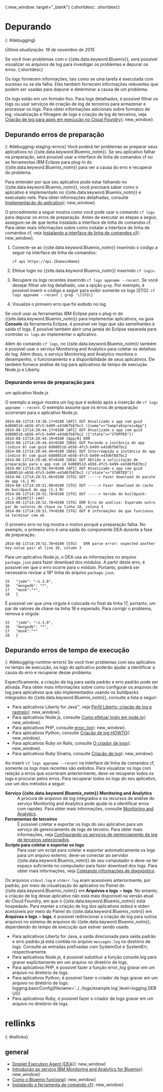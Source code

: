 {:new_window: target="_blank"}
{:shortdesc: .shortdesc}

# Depurando
{: #debugging}

*Última atualização: 19 de novembro de 2015*

Se você tiver problemas com o {{site.data.keyword.Bluemix}},
será possível visualizar os arquivos de log para investigar os problemas e depurar os
erros. 
{:shortdesc}

Os logs fornecem informações, tais como se uma tarefa
é executada com sucesso ou se ela falha. Eles também fornecem informações
relevantes que podem ser usadas para depurar e determinar a causa de um
problema.

Os logs estão em um formato fixo. Para logs detalhados,
é possível filtrar os logs ou usar serviços de criação de log de terceiros para armazenar e
processar os logs. Para obter informações adicionais sobre formatos de log, visualização
e filtragem de logs e criação de log de terceiros, veja [Criação de log para apps em execução no Cloud Foundry](../manageapps/monitoringandlogging.html#logging_for_bluemix_apps){: new_window}.


## Depurando erros de preparação
{: #debugging-staging-errors}
Você poderá ter problemas ao preparar seus aplicativos
no {{site.data.keyword.Bluemix_notm}}. Se seu aplicativo falhar na preparação, será possível usar a interface de linha de comandos cf
ou as ferramentas IBM Eclipse para plug-in do {{site.data.keyword.Bluemix_notm}}
para ver a causa do erro e recuperar do problema.

Para entender por que seu aplicativo pode estar falhando no {{site.data.keyword.Bluemix_notm}},
você precisará saber como o aplicativo é implementado no {{site.data.keyword.Bluemix_notm}} e
executado nele. Para obter informações detalhadas, consulte [Implementação do
aplicativo](../manageapps/deployingapps.html#appdeploy){: new_window}.

O procedimento a seguir mostra como você pode usar o comando `cf
logs` para depurar os erros de preparação. Antes de
executar as etapas a seguir, assegure-se de que tenha instalado a
interface de linha de comandos cf. Para obter mais informações sobre como instalar a interface de linha de comandos cf, veja [Instalando a interface de linha de comandos cf](../starters/install_cli.html){: new_window}.

  1. Conecte-se ao {{site.data.keyword.Bluemix_notm}}
inserindo o código a seguir na interface de linha de comandos:
     ```
	 cf api https://api.{DomainName}
	 ```
	 
  2. Efetue login no {{site.data.keyword.Bluemix_notm}}
inserindo `cf login`.
  
  3. Recupere os logs recentes inserindo `cf logs appname --recent`. Se você desejar filtrar
um log detalhado, use a opção `grep`. Por exemplo, é possível inserir o código a seguir para exibir
somente os logs [STG]:
    ```
	cf logs appname --recent | grep '\[STG\]'
	```
  4. Visualize o primeiro erro que foi exibido no log.
  
Se você usar as ferramentas IBM Eclipse para o plug-in do {{site.data.keyword.Bluemix_notm}} para implementar aplicativos, na guia **Console** da ferramenta Eclipse, é possível ver logs que são semelhantes à saída cf logs. É possível também abrir uma janela do Eclipse separada para controlar `os logs` ao implementar o aplicativo.

Além do comando `cf logs`, no {{site.data.keyword.Bluemix_notm}} também é possível usar o serviço Monitoring and
Analytics para coletar os detalhes do log. Além disso, o serviço Monitoring and Analytics
monitora o desempenho, o funcionamento e a disponibilidade de seus aplicativos. Ele também fornece análise de log para aplicativos de tempo de execução Node.js
e Liberty.  

### Depurando erros de preparação para
um aplicativo Node.js

O exemplo a seguir mostra um log que é exibido após a inserção de `cf logs appname --recent`. O exemplo
assume que os erros de preparação ocorreram para o aplicativo Node.js:
```
2014-08-11T14:19:36.17+0100 [API] OUT Atualizado o app com guid 6d80051d-eb56-4fc5-b499-e43d6fb87bc2 ({name"=>"SampleExpressApp"}
2014-08-11T14:20:44.17+0100 [API] OUT Atualizado o app com guid 6d80051d-eb56-4fc5-b499-e43d6fb87bc2 ({"state"=>"STOPPED"})
2014-08-11T14:20:44.19+0100 [App/0] ERR
2014-08-11T14:20:44.43+0100 [DEA] OUT Parando a instância de app (índice 0) com guid 6d80051d-eb56-4fc5-b499-e43d6fb87bc2
2014-08-11T14:20:44.44+0100 [DEA] OUT Interrompida a instância de app (índice 0) com guid 6d80051d-eb56-4fc5-b499-e43d6fb87bc2
2014-08-11T14:20:48.97+0100 [DEA] OUT Obtida a solicitação de preparação para o app com id 6d80051d-eb56-4fc5-b499-e43d6fb87bc2
2014-08-11T14:20:50.94+0100 [API] OUT Atualizado o app com guid 6d80051d-eb56-4fc5-b499-e43d6fb87bc2 ({"state"=>"STARTED"})
2014-08-11T14:20:51.66+0100 [STG] OUT -----> Fazer download do pacote de app (4,1 M)
2014-08-11T14:20:51.90+0100 [STG] OUT -----> Fazer download do cache de buildpack do app (1,1 M)
2014-08-11T14:20:52.78+0100 [STG] OUT -----> Versão do buildpack: v1.1-20140717-1447
2014-08-11T14:20:52.78+0100 [STG] ERR Erro de análise: Esperado outro par de valores de chave na linha 18, coluna 3
2014-08-11T14:20:52.79+0100 [STG] OUT 0 informações de que funcionou se terminar com ok
```

O primeiro erro no log mostra o motivo  porquê a preparação
falha. No exemplo, o primeiro erro é uma saída do
componente DEA durante a fase de preparação.
```
2014-08-11T14:20:52.78+0100 [STG]   ERR parse error: expected another key-value pair at line 18, column 3
```

Para
        um aplicativo Node.js, o DEA usa as informações no arquivo `package.json`
       para fazer download dos módulos. A partir deste erro, é possível ver
que o erro ocorre para o módulo. Portanto, poderá ser necessário
revisar a 18º linha do arquivo `package.json`. 

```
15   "jade": "~1.3.0",
16   "mongodb": "*",
17   "monk":"*",
18   }
```
É possível ver que uma vírgula é colocada no
final da linha 17, portanto, um par de valores de chave na linha 18 e
esperado. Para corrigir o problema, remova a vírgula:

```
15   "jade": "~1.3.0",
16   "mongodb": "*",
17   "monk":"*"
18   }
```

## Depurando erros de tempo de execução
{: #debugging-runtime-errors}
Se você tiver problemas com seu aplicativo no tempo de execução,
os logs do aplicativo poderão ajudar a identificar a causa do erro e recuperar
desse problema. 

Especificamente, a criação de log para saída padrão e erro padrão pode ser ativada. Para obter mais informações
sobre como configurar os arquivos de log para aplicativos que são implementados
usando os buildpacks integrados do {{site.data.keyword.Bluemix_notm}},
consulte a lista a seguir:

  * Para aplicativos Liberty for Java™, veja [Perfil Liberty: criação de log e rastreio](http://www-01.ibm.com/support/knowledgecenter/was_beta_liberty/com.ibm.websphere.wlp.nd.multiplatform.doc/ae/rwlp_logging.html){: new_window}.
  * Para aplicativos Node.js, consulte [Como efetuar login em node.js](http://docs.nodejitsu.com/articles/intermediate/how-to-log){: new_window}. 
  * Para aplicativos PHP, consulte [error_log](http://php.net/manual/en/function.error-log.php){: new_window}.
  * Para aplicativos Python, consulte [Criação de log
HOWTO](https://docs.python.org/2/howto/logging.html){: new_window}.
  * Para aplicativos Ruby on Rails, consulte [O criador de logs](guides.rubyonrails.org/debugging_rails_applications.html#the-logger){: new_window}.
  * Para aplicativos Ruby Sinatra, consulte [Criação de log](http://www.sinatrarb.com/intro.html#Logging){: new_window}.
  
Ao inserir `cf logs appname --recent` na interface de linha de comandos cf, somente os logs mais recentes são exibidos. Para visualizar os logs com relação a erros que ocorreram anteriormente, deve-se recuperar todos os
logs e procurar pelos erros. Para recuperar todos os logs do seu aplicativo,
use um dos métodos a seguir:
<dl> 
<dt><strong>Serviço {{site.data.keyword.Bluemix_notm}} Monitoring and Analytics</strong></dt> 
<dd>A procura de arquivos de log integrados e os recursos de análise do serviço Monitoring and Analytics pode ajudá-lo a identificar erros com rapidez. Para obter mais informações, consulte <a href="../services/monana/index.html#gettingstartedtemplate" target="_blank">Monitoring and
Analytics</a>.</dd> 
<dt><strong>Ferramentas de terceiros </strong></dt> 
<dd>É possível coletar e exportar os logs do seu aplicativo
para um serviço de gerenciamento de logs de terceiro. Para obter mais informações, veja <a href="http://docs.cloudfoundry.org/devguide/services/log-management-thirdparty-svc.html" target="_blank">Configurando os serviços de gerenciamento de log de terceiros selecionados</a>.</dd> 
<dt><strong>Scripts para coletar e exportar os logs  </strong></dt> 
<dd>Para usar um script para coletar e exportar automaticamente os logs para um arquivo externo, deve-se conectar ao servidor {{site.data.keyword.Bluemix_notm}}
de seu computador e deve-se ter espaço suficiente no computador para fazer download dos logs. Para obter mais informações, veja <a href="../support/index.html#collecting-diagnostic-information" target="_blank">Coletando informações de diagnóstico</a>. </dd>
</dl>

Os arquivos `stdout.log` e `stderr.log` eram acessíveis anteriormente, por padrão, por meio da visualização do aplicativo no Painel do {{site.data.keyword.Bluemix_notm}} em **Arquivos e logs** > **logs**. No entanto, a criação de log desse aplicativo não está mais disponível
na versão atual do Cloud Foundry, em que o {{site.data.keyword.Bluemix_notm}} está
hospedado. Para manter a criação de log dos aplicativos stdout e stderr acessíveis por meio do Painel do {{site.data.keyword.Bluemix_notm}} em **Arquivos e logs** > **logs**, é possível redirecionar a criação de log para outros arquivos no sistema de arquivos do {{site.data.keyword.Bluemix_notm}}, dependendo do tempo de execução que estiver sendo usado. 

  * Para aplicativos Liberty for Java, a saída direcionada para saída padrão e erro padrão já
está contida no arquivo `messages.log` no diretório de logs. Consulte as entradas prefixadas com SystemOut e
SystemErr, respectivamente.
  * Para aplicativos Node.js, é possível substituir a função console.log para gravar explicitamente em um arquivo no diretório de logs.
  * Para aplicativos PHP, é possível fazer a função error_log gravar
em um arquivo no diretório de logs.
  * Para aplicativos Python, é possível fazer o criador de logs gravar em um arquivo
no diretório de logs: logging.basicConfig(filename='../../logs/example.log',level=logging.DEBUG)
  * Para aplicativos Ruby, é possível fazer o criador de logs gravar em um arquivo
no diretório de logs.
 

# rellinks
{: #rellinks}

## general

  * [Droplet Execution Agent (DEA)](http://docs.cloudfoundry.org/concepts/architecture/execution-agent.html){: new_window}
  * [Introdução ao serviço IBM Monitoring and Analytics for Bluemix](../services/monana/index.html#gettingstartedtemplate){: new_window}
  * [Como o Bluemix funciona](../overview/overview.html#ov_arch){: new_window}
  * [Instalando a ferramenta de comando cf](../starters/install_cli.html){: new_window}
 














